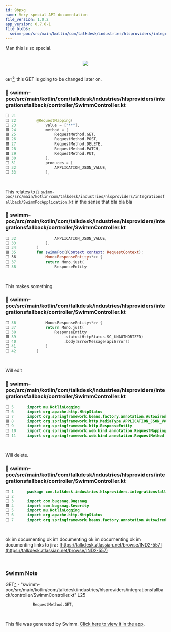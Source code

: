 ```yaml
---
id: 9bpxg
name: Very special API documentation
file_version: 1.0.2
app_version: 0.7.6-1
file_blobs:
  swimm-poc/src/main/kotlin/com/talkdesk/industries/hlsproviders/integrationsfallback/controller/SwimmController.kt: d5765c16e4ba1ba62e23515854fc68616b6f6eb8
---
```


Man this is so special.

<br/>

<div align="center"><img src="https://media4.giphy.com/media/Vs44a88Dvbnkk/giphy.gif?cid=d56c4a8b3xrokluixrvfor53dn76irvxh9zvylkt1kwdzrhs&rid=giphy.gif&ct=g" style="width:'50%'"/></div>

<br/>

`GET`[<sup id="I633l">↓</sup>](#f-I633l) this GET is going to be changed later on.
<!-- NOTE-swimm-snippet: the lines below link your snippet to Swimm -->
### 📄 swimm-poc/src/main/kotlin/com/talkdesk/industries/hlsproviders/integrationsfallback/controller/SwimmController.kt
```kotlin
⬜ 21     
⬜ 22         @RequestMapping(
⬜ 23             value = ["**"],
🟩 24             method = [
🟩 25                 RequestMethod.GET,
🟩 26                 RequestMethod.POST,
🟩 27                 RequestMethod.DELETE,
🟩 28                 RequestMethod.PATCH,
🟩 29                 RequestMethod.PUT,
🟩 30             ],
⬜ 31             produces = [
⬜ 32                 APPLICATION_JSON_VALUE,
⬜ 33             ],
```

<br/>

This relates to `📄 swimm-poc/src/main/kotlin/com/talkdesk/industries/hlsproviders/integrationsfallback/SwimmPocApplication.kt` in the sense that bla bla bla
<!-- NOTE-swimm-snippet: the lines below link your snippet to Swimm -->
### 📄 swimm-poc/src/main/kotlin/com/talkdesk/industries/hlsproviders/integrationsfallback/controller/SwimmController.kt
```kotlin
⬜ 32                 APPLICATION_JSON_VALUE,
⬜ 33             ],
⬜ 34         )
🟩 35         fun swimmPoc(@Context context: RequestContext):
⬜ 36             Mono<ResponseEntity<*>> {
⬜ 37             return Mono.just(
⬜ 38                 ResponseEntity
```

<br/>

This makes something.
<!-- NOTE-swimm-snippet: the lines below link your snippet to Swimm -->
### 📄 swimm-poc/src/main/kotlin/com/talkdesk/industries/hlsproviders/integrationsfallback/controller/SwimmController.kt
```kotlin
⬜ 36             Mono<ResponseEntity<*>> {
⬜ 37             return Mono.just(
⬜ 38                 ResponseEntity
🟩 39                     .status(HttpStatus.SC_UNAUTHORIZED)
⬜ 40                     .body(ErrorMessage(apiError))
⬜ 41             )
⬜ 42         }
```

<br/>

Will edit
<!-- NOTE-swimm-snippet: the lines below link your snippet to Swimm -->
### 📄 swimm-poc/src/main/kotlin/com/talkdesk/industries/hlsproviders/integrationsfallback/controller/SwimmController.kt
```kotlin
⬜ 5      import mu.KotlinLogging
⬜ 6      import org.apache.http.HttpStatus
⬜ 7      import org.springframework.beans.factory.annotation.Autowired
🟩 8      import org.springframework.http.MediaType.APPLICATION_JSON_VALUE
⬜ 9      import org.springframework.http.ResponseEntity
⬜ 10     import org.springframework.web.bind.annotation.RequestMapping
⬜ 11     import org.springframework.web.bind.annotation.RequestMethod
```

<br/>

Will delete.
<!-- NOTE-swimm-snippet: the lines below link your snippet to Swimm -->
### 📄 swimm-poc/src/main/kotlin/com/talkdesk/industries/hlsproviders/integrationsfallback/controller/SwimmController.kt
```kotlin
⬜ 1      package com.talkdesk.industries.hlsproviders.integrationsfallback.controller
⬜ 2      
⬜ 3      import com.bugsnag.Bugsnag
🟩 4      import com.bugsnag.Severity
⬜ 5      import mu.KotlinLogging
⬜ 6      import org.apache.http.HttpStatus
⬜ 7      import org.springframework.beans.factory.annotation.Autowired
```

<br/>

ok im documenting ok im documenting ok im documenting ok im documenting links to jira: [https://talkdesk.atlassian.net/browse/IND2-557](https://talkdesk.atlassian.net/browse/IND2-557)

<br/>

<!-- THIS IS AN AUTOGENERATED SECTION. DO NOT EDIT THIS SECTION DIRECTLY -->
### Swimm Note

<span id="f-I633l">GET</span>[^](#I633l) - "swimm-poc/src/main/kotlin/com/talkdesk/industries/hlsproviders/integrationsfallback/controller/SwimmController.kt" L25
```kotlin
            RequestMethod.GET,
```

<br/>

This file was generated by Swimm. [Click here to view it in the app](https://app.swimm.io/repos/Z2l0aHViJTNBJTNBc3dpbW0tcG9jJTNBJTNBam9hb3Rk/docs/9bpxg).